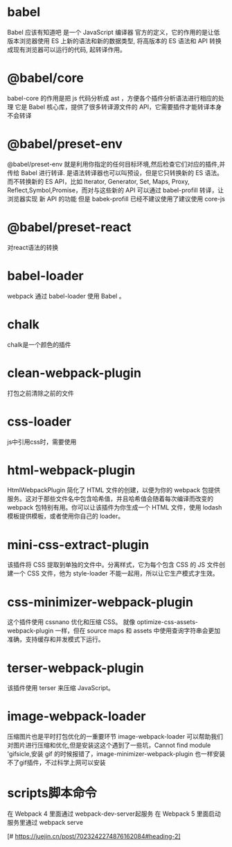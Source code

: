 # babel
Babel 应该有知道吧 是一个 JavaScript 编译器 官方的定义，它的作用的是让低版本浏览器使用 ES 上新的语法和新的数据类型, 将高版本的 ES 语法和 API 转换成现有浏览器可以运行的代码, 起转译作用。
# @babel/core
babel-core 的作用是把 js 代码分析成 ast ，方便各个插件分析语法进行相应的处理
它是 Babel 核心库，提供了很多转译源文件的 API，它需要插件才能转译本身不会转译
# @babel/preset-env
@babel/preset-env 就是利用你指定的任何目标环境,然后检查它们对应的插件,并传给 Babel 进行转译.
是语法转译器也可以叫预设，但是它只转换新的 ES 语法。而不转换新的 ES API，比如 Iterator, Generator, Set, Maps, Proxy, Reflect,Symbol,Promise，而对与这些新的 API 可以通过 babel-profill 转译，让浏览器实现 新 API 的功能 但是 babek-profill 已经不建议使用了建议使用 core-js
# @babel/preset-react
对react语法的转换
# babel-loader
webpack 通过 babel-loader 使用 Babel 。
# chalk
chalk是一个颜色的插件
# clean-webpack-plugin
打包之前清除之前的文件
# css-loader
js中引用css时，需要使用
# html-webpack-plugin
HtmlWebpackPlugin 简化了 HTML 文件的创建，以便为你的 webpack 包提供服务。这对于那些文件名中包含哈希值，并且哈希值会随着每次编译而改变的 webpack 包特别有用。你可以让该插件为你生成一个 HTML 文件，使用 lodash 模板提供模板，或者使用你自己的 loader。
# mini-css-extract-plugin
该插件将 CSS 提取到单独的文件中。分离样式，它为每个包含 CSS 的 JS 文件创建一个 CSS 文件，他为 style-loader 不能一起用，所以让它生产模式才生效。
# css-minimizer-webpack-plugin
这个插件使用 cssnano 优化和压缩 CSS。
就像 optimize-css-assets-webpack-plugin 一样，但在 source maps 和 assets 中使用查询字符串会更加准确，支持缓存和并发模式下运行。
# terser-webpack-plugin
该插件使用 terser 来压缩 JavaScript。
# image-webpack-loader
压缩图片也是平时打包优化的一重要环节
image-webpack-loader 可以帮助我们对图片进行压缩和优化,但是安装这这个遇到了一些坑，Cannot find module 'gifsicle,安装 gif 的时候报错了，image-minimizer-webpack-plugin 也一样安装不了gif插件，不过科学上网可以安装


# scripts脚本命令
在 Webpack 4 里面通过 webpack-dev-server起服务 在 Webpack 5 里面启动服务里通过 webpack serve

[# https://juejin.cn/post/7023242274876162084#heading-2]
